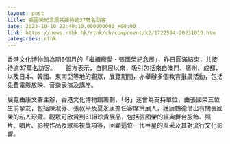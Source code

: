 ```yaml
---
layout: post
title: 張國榮紀念展共接待逾37萬名訪客
date: 2023-10-10 22:40:10.000000000 +08:00
link: https://news.rthk.hk/rthk/ch/component/k2/1722594-20231010.htm
categories: rthk
---
```


香港文化博物館為期6個月的「繼續寵愛・張國榮紀念展」，昨日圓滿結束，共接待逾37萬名訪客。
　 
館方表示，自開展以來，吸引包括來自澳門、廣州、成都，以及日本、韓國、東南亞等地的觀眾，展覽期間，亦舉辦多個教育推廣活動，包括免費電影放映、音樂表演及講座。

展覽由康文署主辦，香港文化博物館籌劃，「哥」迷會為支持單位，由張國榮三位生前摯友，包括陳淑芬、張叔平及夏永康擔任客席策展人，獲唐鶴德借出有關張國榮的私人珍藏。觀眾可欣賞到61組珍貴展品，包括張國榮的經典舞台服飾、照片、唱片、影視作品及歌影視獎項等，回顧這位一代巨星的風采及其對流行文化影響。

